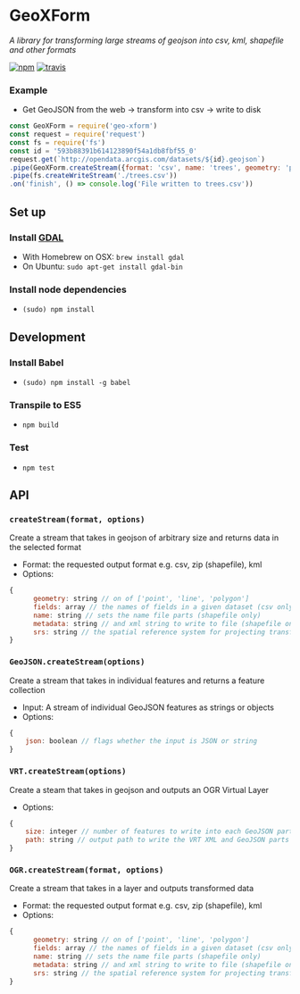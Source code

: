 # GeoXForm
 *A library for transforming large streams of geojson into csv, kml, shapefile and other formats*

[![npm][npm-img]][npm-url]
[![travis][travis-image]][travis-url]

### Example
- Get GeoJSON from the web -> transform into csv -> write to disk

``` javascript
const GeoXForm = require('geo-xform')
const request = require('request')
const fs = require('fs')
const id = '593b88391b614123890f54a1db8fbf55_0'
request.get(`http://opendata.arcgis.com/datasets/${id}.geojson`)
.pipe(GeoXForm.createStream({format: 'csv', name: 'trees', geometry: 'point'}))
.pipe(fs.createWriteStream('./trees.csv'))
.on('finish', () => console.log('File written to trees.csv'))

```

## Set up
### Install [GDAL](http://www.gdal.org/)
- With Homebrew on OSX: `brew install gdal`
- On Ubuntu: `sudo apt-get install gdal-bin`

### Install node dependencies
- `(sudo) npm install`

## Development
### Install Babel
- `(sudo) npm install -g babel`

### Transpile to ES5
- `npm build`

### Test
- `npm test`

## API
### `createStream(format, options)`
Create a stream that takes in geojson of arbitrary size and returns data in the selected format
- Format: the requested output format e.g. csv, zip (shapefile), kml
- Options:
``` javascript
{
      geometry: string // on of ['point', 'line', 'polygon']
      fields: array // the names of fields in a given dataset (csv only)
      name: string // sets the name file parts (shapefile only)
      metadata: string // and xml string to write to file (shapefile only)
      srs: string // the spatial reference system for projecting transformed data (shapefile only)
}
```

### `GeoJSON.createStream(options)`
Create a stream that takes in individual features and returns a feature collection
- Input: A stream of individual GeoJSON features as strings or objects
- Options:
``` javascript
{
    json: boolean // flags whether the input is JSON or string
}
```

### `VRT.createStream(options)`
Create a steam that takes in geojson and outputs an OGR Virtual Layer
- Options:
``` javascript
{
    size: integer // number of features to write into each GeoJSON part, defaults to 5000
    path: string // output path to write the VRT XML and GeoJSON parts
}
```

### `OGR.createStream(format, options)`
Create a stream that takes in a layer and outputs transformed data
- Format: the requested output format e.g. csv, zip (shapefile), kml
- Options:
``` javascript
{
      geometry: string // on of ['point', 'line', 'polygon']
      fields: array // the names of fields in a given dataset (csv only)
      name: string // sets the name file parts (shapefile only)
      metadata: string // and xml string to write to file (shapefile only)
      srs: string // the spatial reference system for projecting transformed data (shapefile only)
}
```

[npm-img]: https://img.shields.io/npm/v/geo-xform.svg?style=flat-square
[npm-url]: https://www.npmjs.com/package/geo-xform
[travis-image]: https://img.shields.io/travis/koopjs/geoxform.svg?style=flat-square
[travis-url]: https://travis-ci.org/koopjs/GeoXForm
